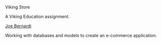 Viking Store

A Viking Education assignment.

[Joe Bernardi](https://github.com/jdbernardi/assignment_viking_store)

Working with databases and models to create an e-commerce application.